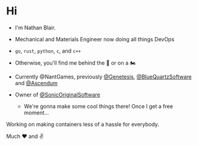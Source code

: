 # Hi

- I'm Nathan Blair.

- Mechanical and Materials Engineer now doing all things DevOps

- `go`, `rust`, `python`, `c`, and `c++`

* Otherwise, you'll find me behind the :drum: or on a :motorcycle:

* Currently @NantGames, previously [@Genetesis](https://github.com/Genetesis), [@BlueQuartzSoftware](https://github.com/BlueQuartzSoftware) and [@Ascendum](https://github.com/vora)

* Owner of [@SonicOriginalSoftware](https://github.com/SonicOriginalSoftware)

  - We're gonna make some cool things there! Once I get a free moment...

Working on making containers less of a hassle for everybody.

Much :heart: and :v:
